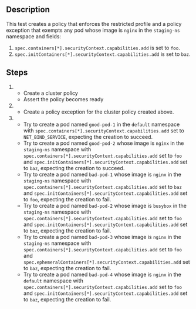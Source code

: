 ## Description

This test creates a policy that enforces the restricted profile and a policy exception that exempts any pod whose image is `nginx` in the `staging-ns` namespace and fields:
1. `spec.containers[*].securityContext.capabilities.add` is set to `foo`.
2. `spec.initContainers[*].securityContext.capabilities.add` is set to `baz`.

## Steps

1.  - Create a cluster policy
    - Assert the policy becomes ready
1.  - Create a policy exception for the cluster policy created above.
1.  - Try to create a pod named `good-pod-1` in the `default` namespace with `spec.containers[*].securityContext.capabilities.add` set to `NET_BIND_SERVICE`, expecting the creation to succeed.
    - Try to create a pod named `good-pod-2` whose image is `nginx` in the `staging-ns` namespace with `spec.containers[*].securityContext.capabilities.add` set to `foo` and `spec.initContainers[*].securityContext.capabilities.add` set to `baz`, expecting the creation to succeed.
    - Try to create a pod named `bad-pod-1` whose image is `nginx` in the `staging-ns` namespace with `spec.containers[*].securityContext.capabilities.add` set to `baz` and `spec.initContainers[*].securityContext.capabilities.add` set to `foo`, expecting the creation to fail.
    - Try to create a pod named `bad-pod-2` whose image is `busybox` in the `staging-ns` namespace with `spec.containers[*].securityContext.capabilities.add` set to `foo` and `spec.initContainers[*].securityContext.capabilities.add` set to `baz`, expecting the creation to fail.
    - Try to create a pod named `bad-pod-3` whose image is `nginx` in the `staging-ns` namespace with `spec.containers[*].securityContext.capabilities.add` set to `foo` and `spec.ephemeralContainers[*].securityContext.capabilities.add` set to `baz`, expecting the creation to fail.
    - Try to create a pod named `bad-pod-4` whose image is `nginx` in the `default` namespace with `spec.containers[*].securityContext.capabilities.add` set to `foo` and `spec.initContainers[*].securityContext.capabilities.add` set to `baz`, expecting the creation to fail.
